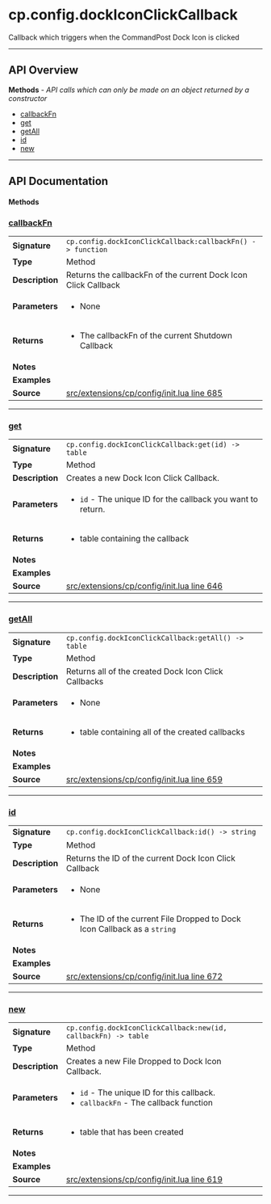# cp.config.dockIconClickCallback

Callback which triggers when the CommandPost Dock Icon is clicked

---

## API Overview
**Methods** - _API calls which can only be made on an object returned by a constructor_
 * [callbackFn](#callbackfn)
 * [get](#get)
 * [getAll](#getall)
 * [id](#id)
 * [new](#new)


---

## API Documentation

#### Methods


### [callbackFn](#callbackfn)

|                                             |                                                                                     |
| --------------------------------------------|-------------------------------------------------------------------------------------|
| **Signature**                               | `cp.config.dockIconClickCallback:callbackFn() -> function`                                                                    |
| **Type**                                    | Method                                                                     |
| **Description**                             | Returns the callbackFn of the current Dock Icon Click Callback                                                                     |
| **Parameters**                              | <ul><li>None</li></ul> |
| **Returns**                                 | <ul><li>The callbackFn of the current Shutdown Callback</li></ul>          |
| **Notes**                                   | <ul></ul> |
| **Examples**                                | <ul></ul> |
| **Source**                                  | [src/extensions/cp/config/init.lua line 685](https://github.com/CommandPost/CommandPost/blob/develop/src/extensions/cp/config/init.lua#L685) |

---


### [get](#get)

|                                             |                                                                                     |
| --------------------------------------------|-------------------------------------------------------------------------------------|
| **Signature**                               | `cp.config.dockIconClickCallback:get(id) -> table`                                                                    |
| **Type**                                    | Method                                                                     |
| **Description**                             | Creates a new Dock Icon Click Callback.                                                                     |
| **Parameters**                              | <ul><li>`id`		- The unique ID for the callback you want to return.</li></ul> |
| **Returns**                                 | <ul><li>table containing the callback</li></ul>          |
| **Notes**                                   | <ul></ul> |
| **Examples**                                | <ul></ul> |
| **Source**                                  | [src/extensions/cp/config/init.lua line 646](https://github.com/CommandPost/CommandPost/blob/develop/src/extensions/cp/config/init.lua#L646) |

---


### [getAll](#getall)

|                                             |                                                                                     |
| --------------------------------------------|-------------------------------------------------------------------------------------|
| **Signature**                               | `cp.config.dockIconClickCallback:getAll() -> table`                                                                    |
| **Type**                                    | Method                                                                     |
| **Description**                             | Returns all of the created Dock Icon Click Callbacks                                                                     |
| **Parameters**                              | <ul><li>None</li></ul> |
| **Returns**                                 | <ul><li>table containing all of the created callbacks</li></ul>          |
| **Notes**                                   | <ul></ul> |
| **Examples**                                | <ul></ul> |
| **Source**                                  | [src/extensions/cp/config/init.lua line 659](https://github.com/CommandPost/CommandPost/blob/develop/src/extensions/cp/config/init.lua#L659) |

---


### [id](#id)

|                                             |                                                                                     |
| --------------------------------------------|-------------------------------------------------------------------------------------|
| **Signature**                               | `cp.config.dockIconClickCallback:id() -> string`                                                                    |
| **Type**                                    | Method                                                                     |
| **Description**                             | Returns the ID of the current Dock Icon Click Callback                                                                     |
| **Parameters**                              | <ul><li>None</li></ul> |
| **Returns**                                 | <ul><li>The ID of the current File Dropped to Dock Icon Callback as a `string`</li></ul>          |
| **Notes**                                   | <ul></ul> |
| **Examples**                                | <ul></ul> |
| **Source**                                  | [src/extensions/cp/config/init.lua line 672](https://github.com/CommandPost/CommandPost/blob/develop/src/extensions/cp/config/init.lua#L672) |

---


### [new](#new)

|                                             |                                                                                     |
| --------------------------------------------|-------------------------------------------------------------------------------------|
| **Signature**                               | `cp.config.dockIconClickCallback:new(id, callbackFn) -> table`                                                                    |
| **Type**                                    | Method                                                                     |
| **Description**                             | Creates a new File Dropped to Dock Icon Callback.                                                                     |
| **Parameters**                              | <ul><li>`id` - The unique ID for this callback.</li><li>`callbackFn` - The callback function</li></ul> |
| **Returns**                                 | <ul><li>table that has been created</li></ul>          |
| **Notes**                                   | <ul></ul> |
| **Examples**                                | <ul></ul> |
| **Source**                                  | [src/extensions/cp/config/init.lua line 619](https://github.com/CommandPost/CommandPost/blob/develop/src/extensions/cp/config/init.lua#L619) |

---

